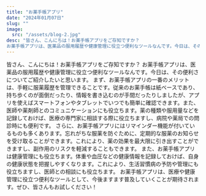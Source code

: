 ```yaml
---
title: "お薬手帳アプリ"
date: "2024年01月07日"
slug: ""
image:
  src: "/assets/blog-2.jpg"
desc: "皆さん、こんにちは！お薬手帳アプリをご存知ですか？
お薬手帳アプリは、医薬品の服用履歴や健康管理に役立つ便利なツールなんです。今日は、その便利さについてご紹介したいと思います。"
---
```


皆さん、こんにちは！お薬手帳アプリをご存知ですか？
お薬手帳アプリは、医薬品の服用履歴や健康管理に役立つ便利なツールなんです。今日は、その便利さについてご紹介したいと思います。
まず、お薬手帳アプリの一番のメリットは、手軽に服薬履歴を管理できることです。従来のお薬手帳は紙ベースであり、持ち歩くのが面倒だったり、情報を書き込むのが手間だったりしましたが、アプリを使えばスマートフォンやタブレットでいつでも簡単に確認できます。また、医師や薬剤師とのコミュニケーションにも役立ちます。薬の種類や服用量などを記録しておけば、医療の専門家に相談する際に役立ちますし、病院や薬局での問診時にも便利です。
さらに、お薬手帳アプリにはリマインダー機能が付いているものも多くあります。忘れがちな服薬を防ぐために、定期的な服薬のお知らせを受け取ることができます。これにより、薬の効果を最大限に引き出すことができますし、副作用のリスクを軽減することもできます。
また、お薬手帳アプリは健康管理にも役立ちます。体重や血圧などの健康情報を記録しておけば、自身の健康状態を把握しやすくなります。これにより、生活習慣病の予防や管理にも役立ちますし、医師との相談にも役立ちます。
お薬手帳アプリは、医療や健康管理に役立つ便利なツールとして、今後ますます普及していくことが期待されます。ぜひ、皆さんもお試しください！
